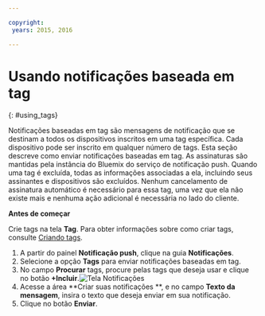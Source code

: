 ```yaml
---

copyright:
 years: 2015, 2016

---
```


# Usando notificações baseada em tag
{: #using_tags}


Notificações baseadas em tag são mensagens de
notificação que se destinam a todos os dispositivos inscritos
em uma tag específica. Cada dispositivo pode ser inscrito em qualquer número de tags. Esta seção
descreve como enviar notificações baseadas em tag. As assinaturas são mantidas pela
instância do Bluemix do serviço de notificação push. Quando uma tag é excluída, todas as informações associadas a
ela, incluindo seus assinantes e dispositivos são excluídos. Nenhum cancelamento de assinatura automático é necessário para essa tag, uma vez que ela
não existe mais e nenhuma ação adicional é necessária no lado do cliente.

**Antes de começar**

Crie tags na tela **Tag**. Para obter informações sobre como
criar tags, consulte
[Criando tags](t_manage_tags.html).

1. A partir do painel **Notificação push**,
clique na guia **Notificações**.
1. Selecione a opção **Tags** para enviar notificações baseadas
em tag.
1. No campo **Procurar** tags, procure pelas tags que deseja
usar e clique no botão
**+Incluir**.![Tela
Notificações](images/tag_notification.jpg)
1. Acesse a área **Criar suas notificações **, e
no campo **Texto da mensagem**,
insira o texto que deseja enviar em sua notificação.
1. Clique no botão **Enviar**.
